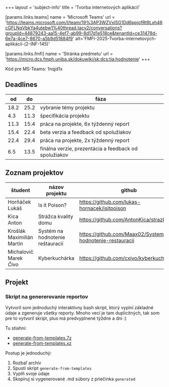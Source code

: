 +++
layout = 'subject-info'
title = 'Tvorba internetových aplikácií'

[params.links.teams]
name = 'Microsoft Teams'
url = 'https://teams.microsoft.com/l/team/19%3AP3WZVxlSG1Dd6ppjofRt9Lxh46cGFLNqVbkYa4utebw1%40thread.tacv2/conversations?groupId=44879243-aa15-4ef7-ab99-8d17d1e518ce&tenantId=ce31478d-6e7a-4ce7-8670-a5b9d51884f9'
alt='FMFI-2025-Tvorba-internetových-aplikácií-(2-INF-145)'

[params.links.fmfi]
name = 'Stránka predmetu'
url = 'https://micro.dcs.fmph.uniba.sk/dokuwiki/sk:dcs:tia:hodnotenie'
+++

Kód pre MS-Teams: 1nqjd1x

## Deadlines

|  od  |  do  | fáza |
| ---- | ---- | ----------------------------------- |
| 18.2 | 25.2 | vybranie témy projektu |
|  4.3 | 11.3 | špecifikácia projektu |
| 11.3 | 15.4 | práca na projekte, 6x týždenný report |
| 15.4 | 22.4 | beta verzia a feedback od spolužiakov |
| 22.4 | 29.4 | práca na projekte, 2x týždenný report |
|  6.5 | 13.5 | finálna verzie, prezentácia a feedback od spolužiakov |

## Zoznam projektov

| študent | názov projektu | github | hosting |
| - | - | - | - |
| Horňáček Lukáš | Is it Poison? | <https://github.com/lukas-hornacek/isitpoison> | - |
| Kica Anton | Strážca kvality domu | <https://github.com/AntonKica/strazkvaldo> | - |
| Krošlák Maximilián Martin | Systém na hodnotenie reštauracií | <https://github.com/Maax02/System-na-hodnotenie-restauracii> | - |
| Michalovič Marek _Čivo_ | Kyberkuchárka | <https://github.com/cxivo/kyberkucharka> | - |

## Projekt

### Skript na genererovanie reportov

Vytvoril som jednoduchý interaktívny bash skript, ktorý vyplní základné údaje a zgeneruje všetky reporty.
Mnoho vecí je tam duplicitných, tak som pre to vytvoril skript, plus má predvyplnené týždne a dni :)

Tu stiahni:

- [generate-from-templates.7z](/tvorba-internetovych-aplikacii/generate-from-templates.7z)
- [generate-from-templates.xz](/tvorba-internetovych-aplikacii/generate-from-templates.tar.xz) 

Postup je jednoduchý:

1. Rozbaľ archív
2. Spusti skript `generate-from-templates`
3. Vyplň svoje údaje
4. Skopíruj si vygenerované .md súbory z priečinka `generated`

